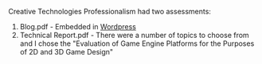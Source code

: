 Creative Technologies Professionalism had two assessments:
1. Blog.pdf - Embedded in [Wordpress](https://creativetechnologyprofessionalism.wordpress.com/)
2. Technical Report.pdf - There were a number of topics to choose from and I chose the "Evaluation of Game Engine Platforms for the Purposes of 2D and 3D Game Design"